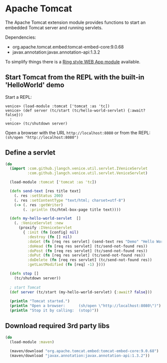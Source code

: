 # Apache Tomcat

The Apache Tomcat extension module provides functions to start an embedded 
Tomcat server and running servlets.

Dependencies:

 - org.apache.tomcat.embed:tomcat-embed-core:9.0.68
 - javax.annotation:javax.annotation-api:1.3.2

To simplify things there is a 
[Ring style WEB App module](ext-ring.md) available.
 
 
## Start Tomcat from the REPL with the built-in 'HelloWorld' demo 

Start a REPL:

```text
venice> (load-module :tomcat ['tomcat :as 'tc])
venice> (def server (tc/start (tc/hello-world-servlet) {:await? false}))
  :
venice> (tc/shutdown server)
```

Open a browser with the URL `http://localhost:8080` or from the REPL: `(sh/open "http://localhost:8080")`


## Define a servlet

```clojure
(do
  (import :com.github.jlangch.venice.util.servlet.IVeniceServlet
          :com.github.jlangch.venice.util.servlet.VeniceServlet)

  (load-module :tomcat ['tomcat :as 'tc])

  (defn send-text [res title text]
    (. res :setStatus 200)
    (. res :setContentType "text/html; charset=utf-8")
    (-> (. res :getWriter)
        (. :println (tc/html-box-page title text))))

  (defn my-hello-world-servlet  []
    (. :VeniceServlet :new
      (proxify :IVeniceServlet
        { :init (fn [config] nil)
          :destroy (fn [] nil)
          :doGet (fn [req res servlet] (send-text res "Demo" "Hello World"))
          :doHead (fn [req res servlet] (tc/send-not-found res))
          :doPost (fn [req res servlet] (tc/send-not-found res))
          :doPut (fn [req res servlet] (tc/send-not-found res))
          :doDelete (fn [req res servlet] (tc/send-not-found res))
          :getLastModified (fn [req] -1) })))

  (defn stop []
    (tc/shutdown server))
 
  ; start Tomcat
  (def server (tc/start (my-hello-world-servlet) {:await? false}))
  
  (println "Tomcat started.")
  (println "Open a browser:      (sh/open \"http://localhost:8080\")")
  (println "Stop it by calling:  (stop)"))
```


## Download required 3rd party libs

```clojure
(do
  (load-module :maven)
  
  (maven/download "org.apache.tomcat.embed:tomcat-embed-core:9.0.68")
  (maven/download "javax.annotation:javax.annotation-api:1.3.2"))
```
